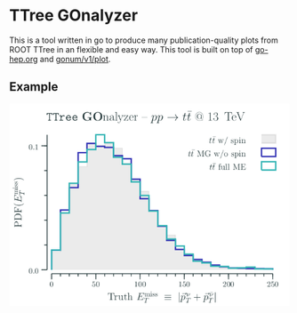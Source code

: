 # TTree GOnalyzer


This is a tool written in go to produce many publication-quality plots from ROOT TTree in an flexible and easy way.
This tool is built on top of [go-hep.org](https://go-hep.org/) and [gonum/v1/plot](https://godoc.org/gonum.org/v1/plot).

## Example

![example](analyzer-show/eg-plot.png)